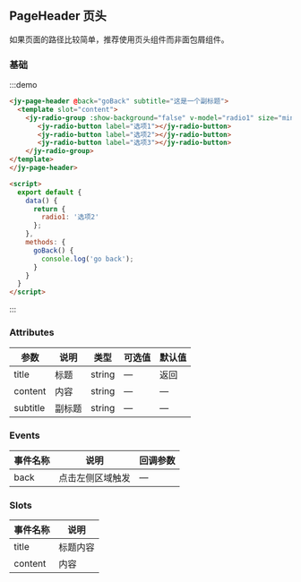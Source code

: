 ## PageHeader 页头

如果页面的路径比较简单，推荐使用页头组件而非面包屑组件。

### 基础

:::demo
```html
<jy-page-header @back="goBack" subtitle="这是一个副标题">
  <template slot="content">
    <jy-radio-group :show-background="false" v-model="radio1" size="mini">
       <jy-radio-button label="选项1"></jy-radio-button>
       <jy-radio-button label="选项2"></jy-radio-button>
       <jy-radio-button label="选项3"></jy-radio-button>
    </jy-radio-group>
</template>
</jy-page-header>

<script>
  export default {
    data() {
      return {
        radio1: '选项2'
      };
    },
    methods: {
      goBack() {
        console.log('go back');
      }
    }
  }
</script>
```
:::

### Attributes
| 参数      | 说明          | 类型      | 可选值                           | 默认值  |
|---------- |-------------- |---------- |------------------------------ | ------ |
| title     | 标题           | string    |  —                            | 返回   |
| content   | 内容           | string    |  —                            | —      |
| subtitle  | 副标题          | string    |  —                            | —      |


### Events
| 事件名称   | 说明           | 回调参数   |
|---------- |-------------- |---------- |
| back      | 点击左侧区域触发 | —        |

### Slots
| 事件名称    | 说明         |
|---------- |------------- |
| title     | 标题内容      |
| content   | 内容         |
